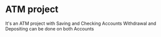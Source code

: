 # ATM project
It's an ATM project with Saving and Checking Accounts
Withdrawal and Depositing can be done on both Accounts